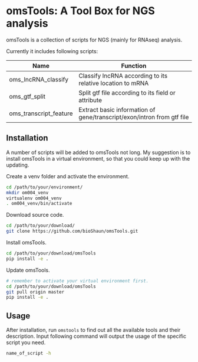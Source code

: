 # omsTools: A Tool Box for NGS analysis


omsTools is a collection of scripts for NGS (mainly for RNAseq) analysis.

Currently it includes following scripts:

Name | Function |
--------------------| ----------------------------------------|
oms_lncRNA_classify |Classify lncRNA according to its relative location to mRNA|
oms_gtf_split| Split gtf file according to its field or attribute|
oms_transcript_feature|Extract basic information of gene/transcript/exon/intron from gtf file|

## Installation

A number of scripts will be added to omsTools not long. My suggestion is to install omsTools in a virtual environment, so that you could keep up with the updating.

Create a venv folder and activate the environment.

```bash
cd /path/to/your/environment/
mkdir om004_venv
virtualenv om004_venv
. om004_venv/bin/activate
```


Download source code.
```bash
cd /path/to/your/download/
git clone https://github.com/bioShaun/omsTools.git
```

Install omsTools.
```bash
cd /path/to/your/download/omsTools
pip install -e .
```

Update omsTools.
```bash
# remember to activate your virtual environment first.
cd /path/to/your/download/omsTools
git pull origin master
pip install -e .
```

## Usage

After installation, run `omstools` to find out all the available tools and their description. Input following command will output the usage of the specific script you need.

```bash
name_of_script -h
```
 

